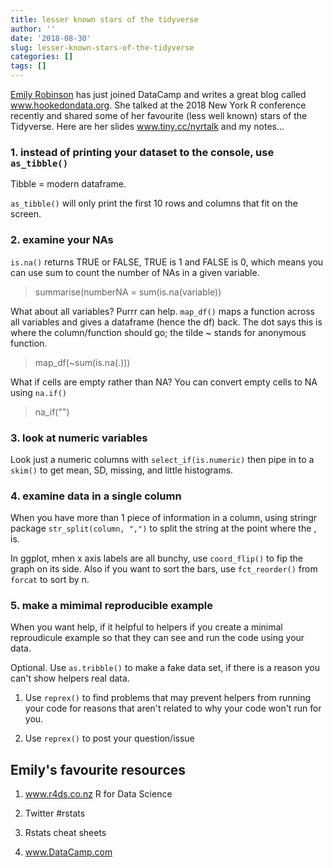 ```yaml
---
title: lesser known stars of the tidyverse
author: ''
date: '2018-08-30'
slug: lesser-known-stars-of-the-tidyverse
categories: []
tags: []
---
```


[Emily Robinson](@robinson_es) has just joined DataCamp and writes a great blog called www.hookedondata.org. She talked at the 2018 New York R conference recently and shared some of her favourite (less well known) stars of the Tidyverse. Here are her slides www.tiny.cc/nyrtalk and my notes...

### 1. instead of printing your dataset to the console, use `as_tibble()`

Tibble = modern dataframe. 

`as_tibble()` will only print the first 10 rows and columns that fit on the screen. 

### 2. examine your NAs

`is.na()` returns TRUE or FALSE, TRUE is 1 and FALSE is 0, which means you can use sum to count the number of NAs in a given variable. 

> summarise(numberNA = sum(is.na(variable))

What about all variables? Purrr can help. `map_df()` maps a function across all variables and gives a dataframe (hence the df) back.   The dot says this is where the column/function should go; the tilde ~ stands for anonymous function. 

> map_df(~sum(is.na(.)))

What if cells are empty rather than NA? You can convert empty cells to NA using `na.if()`

> na_if("") 

### 3. look at numeric variables

Look just a numeric columns with `select_if(is.numeric)` then pipe in to a `skim()` to get mean, SD, missing, and little histograms. 


### 4. examine data in a single column

When you have more than 1 piece of information in a column, using stringr package `str_split(column, ",")` to split the string at the point where the , is.

In ggplot, mhen x axis labels are all bunchy, use `coord_flip()` to fip the graph on its side. Also if you want to sort the bars, use `fct_reorder()` from `forcat` to sort by n. 

### 5. make a mimimal reproducible example

When you want help, if it helpful to helpers if you create a minimal reproudicule example so that they can see and run the code using your data. 

Optional. Use `as.tribble()` to make a fake data set, if there is a reason you can't show helpers real data. 

1. Use `reprex()` to find problems that may prevent helpers from running your code for reasons that aren't related to why your code won't run for you. 

2. Use `reprex()` to post your question/issue

## Emily's favourite resources

1. www.r4ds.co.nz R for Data Science

2. Twitter #rstats

3. Rstats cheat sheets 

4. www.DataCamp.com
